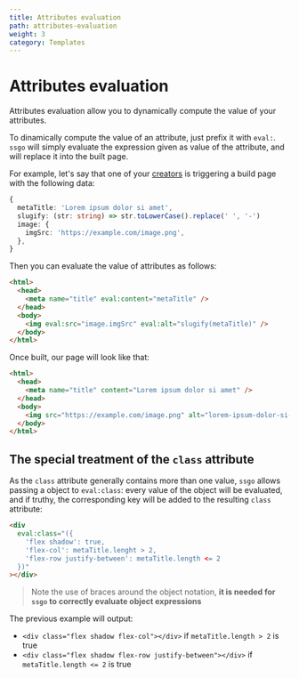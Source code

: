 ```yaml
---
title: Attributes evaluation
path: attributes-evaluation
weight: 3
category: Templates
---
```


# Attributes evaluation

Attributes evaluation allow you to dynamically compute the value of your attributes.

To dinamically compute the value of an attribute, just prefix it with `eval:`. `ssgo` will simply evaluate the expression given as value of the attribute, and will replace it into the built page.

For example, let's say that one of your [creators](/docs/about-creators.html) is triggering a build page with the following data:

```typescript
{
  metaTitle: 'Lorem ipsum dolor si amet',
  slugify: (str: string) => str.toLowerCase().replace(' ', '-')
  image: {
    imgSrc: 'https://example.com/image.png',
  },
}
```

Then you can evaluate the value of attributes as follows:

```html
<html>
  <head>
    <meta name="title" eval:content="metaTitle" />
  </head>
  <body>
    <img eval:src="image.imgSrc" eval:alt="slugify(metaTitle)" />
  </body>
</html>
```

Once built, our page will look like that:

```html
<html>
  <head>
    <meta name="title" content="Lorem ipsum dolor si amet" />
  </head>
  <body>
    <img src="https://example.com/image.png" alt="lorem-ipsum-dolor-si-amet" />
  </body>
</html>
```

## The special treatment of the `class` attribute

As the `class` attribute generally contains more than one value, `ssgo` allows passing a object to `eval:class`: every value of the object will be evaluated, and if truthy, the corresponding key will be added to the resulting `class` attribute:

```html
<div
  eval:class="({
    'flex shadow': true,
    'flex-col': metaTitle.lenght > 2,
    'flex-row justify-between': metaTitle.length <= 2
  })"
></div>
```

> Note the use of braces around the object notation, **it is needed for `ssgo` to correctly evaluate object expressions**

The previous example will output:

- `<div class="flex shadow flex-col"></div>` if `metaTitle.length > 2` is true
- `<div class="flex shadow flex-row justify-between"></div>` if `metaTitle.length <= 2` is true
